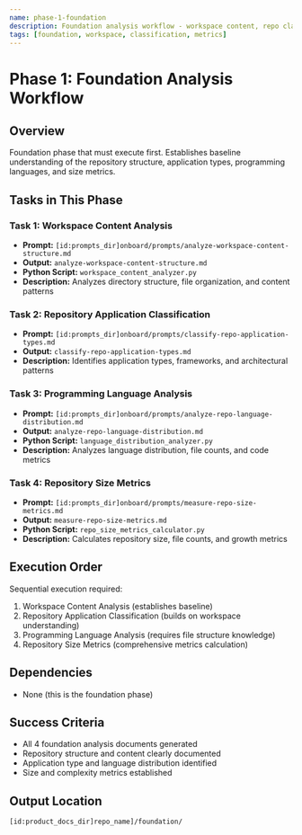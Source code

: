 ```yaml
---
name: phase-1-foundation
description: Foundation analysis workflow - workspace content, repo classification, language analysis, size metrics
tags: [foundation, workspace, classification, metrics]
---
```


# Phase 1: Foundation Analysis Workflow

## Overview
Foundation phase that must execute first. Establishes baseline understanding of the repository structure, application types, programming languages, and size metrics.

## Tasks in This Phase

### Task 1: Workspace Content Analysis
- **Prompt:** `[id:prompts_dir]onboard/prompts/analyze-workspace-content-structure.md`
- **Output:** `analyze-workspace-content-structure.md`
- **Python Script:** `workspace_content_analyzer.py`
- **Description:** Analyzes directory structure, file organization, and content patterns

### Task 2: Repository Application Classification
- **Prompt:** `[id:prompts_dir]onboard/prompts/classify-repo-application-types.md`
- **Output:** `classify-repo-application-types.md`
- **Description:** Identifies application types, frameworks, and architectural patterns

### Task 3: Programming Language Analysis
- **Prompt:** `[id:prompts_dir]onboard/prompts/analyze-repo-language-distribution.md`
- **Output:** `analyze-repo-language-distribution.md`
- **Python Script:** `language_distribution_analyzer.py`
- **Description:** Analyzes language distribution, file counts, and code metrics

### Task 4: Repository Size Metrics
- **Prompt:** `[id:prompts_dir]onboard/prompts/measure-repo-size-metrics.md`
- **Output:** `measure-repo-size-metrics.md`
- **Python Script:** `repo_size_metrics_calculator.py`
- **Description:** Calculates repository size, file counts, and growth metrics

## Execution Order
Sequential execution required:
1. Workspace Content Analysis (establishes baseline)
2. Repository Application Classification (builds on workspace understanding)
3. Programming Language Analysis (requires file structure knowledge)
4. Repository Size Metrics (comprehensive metrics calculation)

## Dependencies
- None (this is the foundation phase)

## Success Criteria
- All 4 foundation analysis documents generated
- Repository structure and content clearly documented
- Application type and language distribution identified
- Size and complexity metrics established

## Output Location
`[id:product_docs_dir]repo_name]/foundation/`
